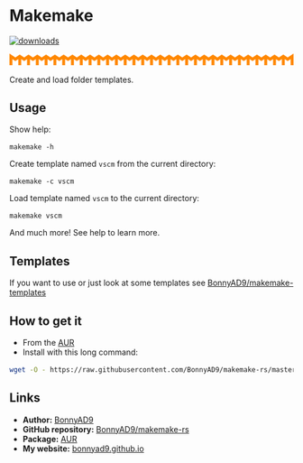 # Makemake
[![downloads][version-badge]][aur]

![makemake][icon]

Create and load folder templates.

## Usage
Show help:
```
makemake -h
```

Create template named `vscm` from the current directory:
```
makemake -c vscm
```

Load template named `vscm` to the current directory:
```
makemake vscm
```

And much more! See help to learn more.

## Templates
If you want to use or just look at some templates see
[BonnyAD9/makemake-templates][templates]

## How to get it
- From the [AUR][aur]
- Install with this long command:
```sh
wget -O - https://raw.githubusercontent.com/BonnyAD9/makemake-rs/master/useful_stuff/makemakeup.sh | sh && sudo cp /tmp/makemake/target/release/makemake /usr/bin/makemake && sudo cp /tmp/makemake/useful_stuff/man-page/makemake.7 /usr/share/man/man7/makemake.7
```

## Links
- **Author:** [BonnyAD9][author]
- **GitHub repository:** [BonnyAD9/makemake-rs](repo)
- **Package:** [AUR][aur]
- **My website:** [bonnyad9.github.io][my-web]

[icon]: assets/svg/repeat.svg
[templates]: https://github.com/BonnyAD9/makemake-templates
[aur]: https://aur.archlinux.org/packages/makemake
[author]: https://github.com/BonnyAD9
[repo]: https://github.com/BonnyAD9/makemake-rs
[my-web]: https://bonnyad9.github.io/
[version-badge]: https://img.shields.io/aur/version/makemake
